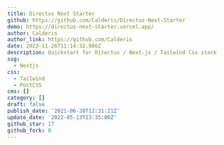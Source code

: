 ```yaml
---
title: Directus Next Starter
github: https://github.com/Calderis/Directus-Next-Starter
demo: https://directus-next-starter.vercel.app/
author: Calderis
author_link: https://github.com/Calderis
date: 2023-11-26T11:14:32.886Z
description: Quickstart for Directus / Next.js / Tailwind Css stack
ssg:
  - Nextjs
css:
  - Tailwind
  - PostCSS
cms: []
category: []
draft: false
publish_date: '2021-06-28T12:31:21Z'
update_date: '2022-05-13T13:35:00Z'
github_star: 17
github_fork: 0
---
```

